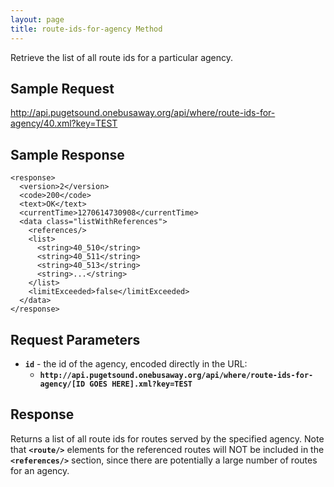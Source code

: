 ```yaml
---
layout: page
title: route-ids-for-agency Method
---
```


Retrieve the list of all route ids for a particular agency.

## Sample Request

http://api.pugetsound.onebusaway.org/api/where/route-ids-for-agency/40.xml?key=TEST

## Sample Response

    <response>
      <version>2</version>
      <code>200</code>
      <text>OK</text>
      <currentTime>1270614730908</currentTime>
      <data class="listWithReferences">
        <references/>
        <list>
          <string>40_510</string>
          <string>40_511</string>
          <string>40_513</string>
          <string>...</string>
        </list>
        <limitExceeded>false</limitExceeded>
      </data>
    </response>

## Request Parameters

* **`id`** - the id of the agency, encoded directly in the URL:
    * **`http://api.pugetsound.onebusaway.org/api/where/route-ids-for-agency/[ID GOES HERE].xml?key=TEST`**

## Response

Returns a list of all route ids for routes served by the specified agency.  Note that **`<route/>`** elements for the referenced routes will NOT be included in the **`<references/>`** section, since there are potentially a large number of routes for an agency.